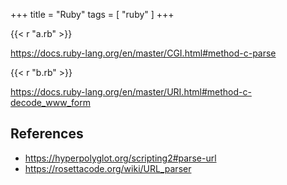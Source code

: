 +++
title = "Ruby"
tags = [ "ruby" ]
+++

{{< r "a.rb" >}}

<https://docs.ruby-lang.org/en/master/CGI.html#method-c-parse>

{{< r "b.rb" >}}

<https://docs.ruby-lang.org/en/master/URI.html#method-c-decode_www_form>

## References

- <https://hyperpolyglot.org/scripting2#parse-url>
- <https://rosettacode.org/wiki/URL_parser>
